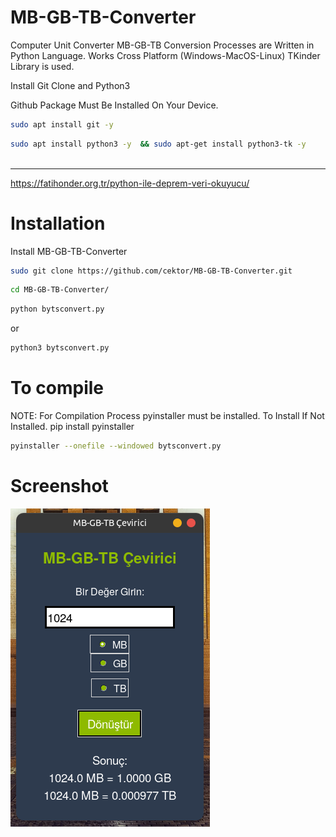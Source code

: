 # MB-GB-TB-Converter

Computer Unit Converter MB-GB-TB Conversion Processes are Written in Python Language. Works Cross Platform (Windows-MacOS-Linux) TKinder Library is used.



Install Git Clone and Python3

Github Package Must Be Installed On Your Device.
```bash
sudo apt install git -y
```

```bash
sudo apt install python3 -y  && sudo apt-get install python3-tk -y



```

----------------------------------
https://fatihonder.org.tr/python-ile-deprem-veri-okuyucu/

# Installation
Install MB-GB-TB-Converter

```bash
sudo git clone https://github.com/cektor/MB-GB-TB-Converter.git
```
```bash
cd MB-GB-TB-Converter/
```

```bash
python bytsconvert.py
```
or

```bash
python3 bytsconvert.py

```

# To compile

NOTE: For Compilation Process pyinstaller must be installed. To Install If Not Installed.
pip install pyinstaller
```bash
pyinstaller --onefile --windowed bytsconvert.py
```

# Screenshot

![Demo](mbgbtb.png) 
